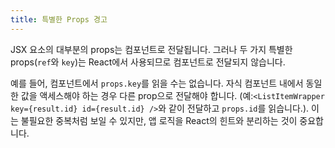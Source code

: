 ```yaml
---
title: 특별한 Props 경고
---
```


JSX 요소의 대부분의 props는 컴포넌트로 전달됩니다. 그러나 두 가지 특별한 props(`ref`와 `key`)는 React에서 사용되므로 컴포넌트로 전달되지 않습니다.

예를 들어, 컴포넌트에서 `props.key`를 읽을 수는 없습니다. 자식 컴포넌트 내에서 동일한 값을 액세스해야 하는 경우 다른 prop으로 전달해야 합니다. (예:`<ListItemWrapper key={result.id} id={result.id} />`와 같이 전달하고 `props.id`를 읽습니다.). 이는 불필요한 중복처럼 보일 수 있지만, 앱 로직을 React의 힌트와 분리하는 것이 중요합니다.
